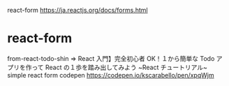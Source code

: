 react-form
https://ja.reactjs.org/docs/forms.html
# react-form

from-react-todo-shin =>
React 入門】完全初心者 OK！１から簡単な Todo アプリを作って React の１歩を踏み出してみよう ~React チュートリアル~
simple react form codepen
https://codepen.io/kscarabello/pen/xpqWjm
